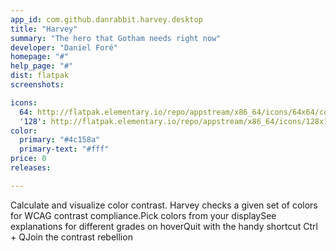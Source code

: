 ```yaml
---
app_id: com.github.danrabbit.harvey.desktop
title: "Harvey"
summary: "The hero that Gotham needs right now"
developer: "Daniel Foré"
homepage: "#"
help_page: "#"
dist: flatpak
screenshots:

icons:
  64: http://flatpak.elementary.io/repo/appstream/x86_64/icons/64x64/com.github.danrabbit.harvey.png
  '128': http://flatpak.elementary.io/repo/appstream/x86_64/icons/128x128/com.github.danrabbit.harvey.png
color:
  primary: "#4c158a"
  primary-text: "#fff"
price: 0
releases:

---
```


Calculate and visualize color contrast. Harvey checks a given set of colors for WCAG contrast compliance.Pick colors from your displaySee explanations for different grades on hoverQuit with the handy shortcut Ctrl + QJoin the contrast rebellion